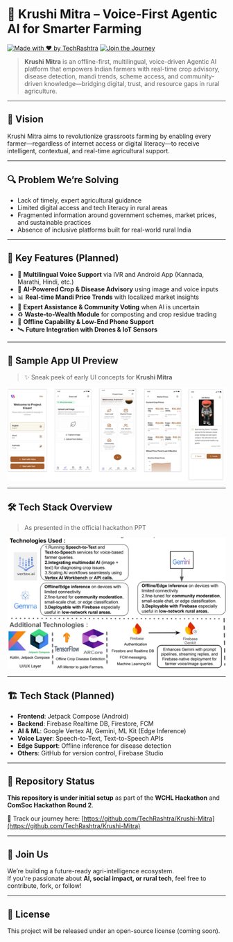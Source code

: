 # 🌾 Krushi Mitra – Voice-First Agentic AI for Smarter Farming

[![Made with ❤️ by TechRashtra](https://img.shields.io/badge/Made%20by-TechRashtra-blue.svg)](https://github.com/TechRashtra)
[![Join the Journey](https://img.shields.io/badge/Status-Coming%20Soon-yellow.svg)](https://github.com/TechRashtra/Krushi-Mitra)

> **Krushi Mitra** is an offline-first, multilingual, voice-driven Agentic AI platform that empowers Indian farmers with real-time crop advisory, disease detection, mandi trends, scheme access, and community-driven knowledge—bridging digital, trust, and resource gaps in rural agriculture.

---

## 🚀 Vision

Krushi Mitra aims to revolutionize grassroots farming by enabling every farmer—regardless of internet access or digital literacy—to receive intelligent, contextual, and real-time agricultural support.

---

## 🔍 Problem We’re Solving

- Lack of timely, expert agricultural guidance  
- Limited digital access and tech literacy in rural areas  
- Fragmented information around government schemes, market prices, and sustainable practices  
- Absence of inclusive platforms built for real-world rural India

---

## 🌟 Key Features (Planned)

- 🎤 **Multilingual Voice Support** via IVR and Android App (Kannada, Marathi, Hindi, etc.)
- 🌱 **AI-Powered Crop & Disease Advisory** using image and voice inputs
- 📊 **Real-time Mandi Price Trends** with localized market insights
- 👥 **Expert Assistance & Community Voting** when AI is uncertain
- ♻ **Waste-to-Wealth Module** for composting and crop residue trading
- 📶 **Offline Capability & Low-End Phone Support**
- 🛰 **Future Integration with Drones & IoT Sensors**

---

## 📱 Sample App UI Preview

> ✨ Sneak peek of early UI concepts for **Krushi Mitra**

![App UI Preview](https://raw.githubusercontent.com/Aditya948351/Used-Images/main/Screenshot%202025-07-24%20191225.png)

---

## 🛠️ Tech Stack Overview

> As presented in the official hackathon PPT

![Tech Stack](https://raw.githubusercontent.com/Aditya948351/Used-Images/main/Screenshot%202025-07-24%20191331.png)

---

## 🏗️ Tech Stack (Planned)

- **Frontend**: Jetpack Compose (Android)  
- **Backend**: Firebase Realtime DB, Firestore, FCM  
- **AI & ML**: Google Vertex AI, Gemini, ML Kit (Edge Inference)  
- **Voice Layer**: Speech-to-Text, Text-to-Speech APIs  
- **Edge Support**: Offline inference for disease detection  
- **Others**: GitHub for version control, Firebase Studio

---

## 📌 Repository Status

**This repository is under initial setup** as part of the **WCHL Hackathon** and **ComSoc Hackathon Round 2**.

🔗 Track our journey here: [https://github.com/TechRashtra/Krushi-Mitra](https://github.com/TechRashtra/Krushi-Mitra)

---

## 🤝 Join Us

We’re building a future-ready agri-intelligence ecosystem.  
If you're passionate about **AI, social impact, or rural tech**, feel free to contribute, fork, or follow!

---

## 📜 License

This project will be released under an open-source license (coming soon).

